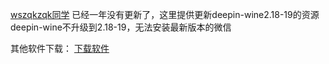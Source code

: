 
[wszqkzqk同学](https://github.com/wszqkzqk/deepin-wine-ubuntu) 已经一年没有更新了，这里提供更新deepin-wine2.18-19的资源
deepin-wine不升级到2.18-19，无法安装最新版本的微信

其他软件下载：
[下载软件](http://mirrors.aliyun.com/deepin/pool/non-free/d/) 